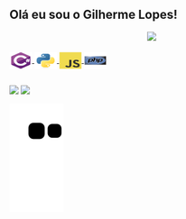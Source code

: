 ## Olá eu sou o Gilherme Lopes!
<div align="center">
  <a href="https://github.com/guiilopes97">
  <img height="180em" src="https://github-readme-stats.vercel.app/api?username=guiilopes97&show_icons=true&theme=dracula&include_all_commits=true&count_private=true&locale=pt-br&icon_color=fcf400&border_color=ff0000&border_radius=5&title_color=ff0000"/>
</div>
<div style="display: inline_block"><br>
  <img align="center" alt="Gui-Csharp" height="30" width="40" src="https://raw.githubusercontent.com/devicons/devicon/master/icons/csharp/csharp-original.svg">
  <img align="center" alt="Gui-Python" height="30" width="40" src="https://raw.githubusercontent.com/devicons/devicon/master/icons/python/python-original.svg">
  <img align="center" alt="Gui-js" height="30" width="40" src="https://raw.githubusercontent.com/devicons/devicon/master/icons/javascript/javascript-original.svg">
  <img align="center" alt="Gui-php" height="30" width="40" src="https://raw.githubusercontent.com/devicons/devicon/master/icons/php/php-original.svg">
</div>
  
  ##
 
<div> 
  <a href="https://instagram.com/guiilopes97" target="_blank"><img src="https://img.shields.io/badge/-Instagram-%23E4405F?style=for-the-badge&logo=instagram&logoColor=white" target="_blank"></a>
  <a href="https://www.linkedin.com/in/guilherme-lopes-de-oliveira/" target="_blank"><img src="https://img.shields.io/badge/-LinkedIn-%230077B5?style=for-the-badge&logo=linkedin&logoColor=white" target="_blank"></a> 

 
  ![Snake animation](https://github.com/guiilopes97/guiilopes97/blob/output/github-contribution-grid-snake.svg)
 
</div>


